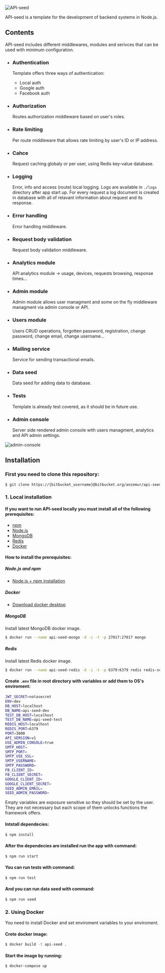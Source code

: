 ![API-seed](https://bitbucket.org/anzemur/api-seed/raw/15d25e8f43f330b1bc2b464b13609d5d5fa4fff7/assets/logo-small.png)

API-seed is a template for the development of backend systems in Node.js.

## Contents

API-seed includes different middlewares, modules and serivces that can be used with minimum configuration.

* ### Authentication
  Template offers three ways of authentication:
  * Local auth
  * Google auth
  * Facebook auth

* ### Authorization
  Routes authorization middleware based on user's roles.

* ### Rate limiting
  Per route middleware that allows rate limiting by user's ID or IP address.

* ### Cahce
  Request caching globaly or per user, using Redis key-value database.

* ### Logging
  Error, info and access (route) local logging. Logs are available in `./logs` directory after app start up. For every request a log document is created in database with all of relavant information about request and its response.

* ### Error handling
  Error handling middleware.

* ### Request body validation
  Request body validation middleware.

* ### Analytics module
  API analytics module -> usage, devices, requests browsing, response times...

* ### Admin module
  Admin module allows user managment and some on the fly middleware managment via admin console or API.

* ### Users module
  Users CRUD operations, forgotten password, registration, change password, change email, change username...

* ### Mailing service
  Service for sending transactional emails.

* ### Data seed
  Data seed for adding data to database.

* ### Tests
  Template is already test covered, as it should be in future use.

* ### Admin console
  Server side rendered admin console with users managment, analytics and API admin settings.

![admin-console](https://bitbucket.org/anzemur/api-seed/raw/b137cddbf38cf42b784b7e73c320f7c095c95fc0/assets/admin-console.gif)

## Installation

### First you need to clone this repository: 

```bash
$ git clone https://{bitbucket_username}@bitbucket.org/anzemur/api-seed.git
```

### 1. Local installation

#### If you want to run API-seed locally you must install all of the following prerequisites:
* [npm](https://www.npmjs.com/) 
* [Node.js](https://nodejs.org/en/)
* [MongoDB](https://www.mongodb.com)
* [Redis](https://redis.io)
* [Docker](https://www.docker.com/)

#### How to install the prerequisites:

##### Node.js and npm
* [Node.js + npm installation](https://nodejs.org/en/download/)

##### Docker
* [Download docker desktop](https://www.docker.com/products/docker-desktop)

##### MongoDB

Install latest MongoDB docker image.
```bash
$ docker run --name api-seed-mongo -d -i -t -p 27017:27017 mongo
```

##### Redis

Install latest Redis docker image.

```bash
$ docker run --name api-seed-redis -d -i -t -p 6379:6379 redis redis-server --appendonly yes
```

#### Create `.env` file in root directory with variables or add them to OS's enviroment:

```bash
JWT_SECRET=notasecret
ENV=dev
DB_HOST=localhost
DB_NAME=api-seed-dev
TEST_DB_HOST=localhost
TEST_DB_NAME=api-seed-test
REDIS_HOST=localhost
REDIS_PORT=6379
PORT=3000
API_VERSION=v1
USE_ADMIN_CONSOLE=true
SMTP_HOST=
SMTP_PORT=
SMTP_USE_SSL=
SMTP_USERNAME=
SMTP_PASSWORD=
FB_CLIENT_ID=
FB_CLIENT_SECRET=
GOOGLE_CLIENT_ID=
GOOGLE_CLIENT_SECRET=
SEED_ADMIN_EMAIL=
SEED_ADMIN_PASSWORD=
```
Empty variables are exposure sensitive so they should be set by the user.
They are not necessary but each scope of them unlocks functions the framework offers.

#### Intstall dependecies: 

```bash
$ npm install
```

#### After the dependecies are installed run the app with command:
```bash
$ npm run start
```

#### You can run tests with command:
```bash
$ npm run test
```

#### And you can run data seed with command:
```bash
$ npm run seed
```

### 2. Using Docker

You need to install Docker and set enviroment variables to your enviroment.

#### Crete docker image:
```bash
$ docker build -t api-seed .
```

#### Start the image by running:
```bash
$ docker-compose up
```
